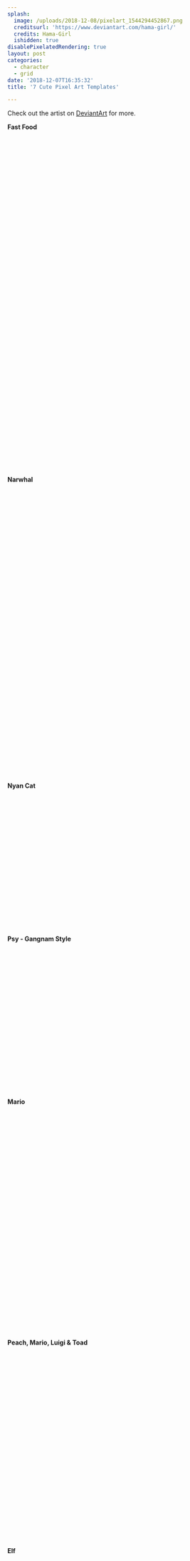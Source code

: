 ```yaml
---
splash:
  image: /uploads/2018-12-08/pixelart_1544294452867.png
  creditsurl: 'https://www.deviantart.com/hama-girl/'
  credits: Hama-Girl
  ishidden: true
disablePixelatedRendering: true
layout: post
categories:
  - character
  - grid
date: '2018-12-07T16:35:32'
title: '7 Cute Pixel Art Templates'

---
```

<p>Check out the artist on <a href="https://www.deviantart.com/hama-girl/" target="_blank">DeviantArt</a> for more.</p><p><strong>Fast Food</strong></p><figure contenteditable="false"><img src="data:image/svg+xml;utf8,&lt;svg xmlns=&quot;http://www.w3.org/2000/svg&quot; xmlns:xlink=&quot;http://www.w3.org/1999/xlink&quot; width=&quot;977&quot; height=&quot;747&quot;&gt;&lt;/svg&gt;" width="977" height="747" data-src="/uploads/2018-12-08/pixelart_1544294467583.png"></figure><p><strong>Narwhal</strong></p><figure contenteditable="false"><img src="data:image/svg+xml;utf8,&lt;svg xmlns=&quot;http://www.w3.org/2000/svg&quot; xmlns:xlink=&quot;http://www.w3.org/1999/xlink&quot; width=&quot;541&quot; height=&quot;643&quot;&gt;&lt;/svg&gt;" width="541" height="643" data-src="/uploads/2018-12-08/pixelart_1544294485659.png"></figure><p><strong>Nyan Cat</strong></p><figure contenteditable="false"><img src="data:image/svg+xml;utf8,&lt;svg xmlns=&quot;http://www.w3.org/2000/svg&quot; xmlns:xlink=&quot;http://www.w3.org/1999/xlink&quot; width=&quot;390&quot; height=&quot;299&quot;&gt;&lt;/svg&gt;" width="390" height="299" data-src="/uploads/2018-12-08/pixelart_1544294520359.png"></figure><p><strong>Psy - Gangnam Style</strong></p><figure contenteditable="false"><img src="data:image/svg+xml;utf8,&lt;svg xmlns=&quot;http://www.w3.org/2000/svg&quot; xmlns:xlink=&quot;http://www.w3.org/1999/xlink&quot; width=&quot;400&quot; height=&quot;321&quot;&gt;&lt;/svg&gt;" width="400" height="321" data-src="/uploads/2018-12-08/pixelart_1544294540189.png"></figure><p><strong>Mario</strong></p><figure contenteditable="false"><img src="data:image/svg+xml;utf8,&lt;svg xmlns=&quot;http://www.w3.org/2000/svg&quot; xmlns:xlink=&quot;http://www.w3.org/1999/xlink&quot; width=&quot;400&quot; height=&quot;496&quot;&gt;&lt;/svg&gt;" width="400" height="496" data-src="/uploads/2018-12-08/pixelart_1544294562148.jpg"></figure><p><strong>Peach, Mario, Luigi &amp; Toad</strong></p><figure contenteditable="false"><img src="data:image/svg+xml;utf8,&lt;svg xmlns=&quot;http://www.w3.org/2000/svg&quot; xmlns:xlink=&quot;http://www.w3.org/1999/xlink&quot; width=&quot;900&quot; height=&quot;423&quot;&gt;&lt;/svg&gt;" width="900" height="423" data-src="/uploads/2018-12-08/pixelart_1544294580290.jpg"></figure><p><strong>Elf </strong></p><figure contenteditable="false"><img src="data:image/svg+xml;utf8,&lt;svg xmlns=&quot;http://www.w3.org/2000/svg&quot; xmlns:xlink=&quot;http://www.w3.org/1999/xlink&quot; width=&quot;199&quot; height=&quot;291&quot;&gt;&lt;/svg&gt;" width="199" height="291" data-src="/uploads/2018-12-08/pixelart_1544294598266.png"></figure><p><strong><span class="ql-cursor">﻿﻿﻿﻿</span></strong></p>